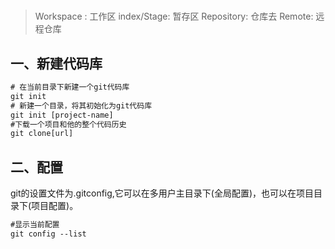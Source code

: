 #

>Workspace : 工作区
>index/Stage: 暂存区
>Repository: 仓库去
>Remote: 远程仓库

## 一、新建代码库

``` txt
# 在当前目录下新建一个git代码库
git init
# 新建一个目录，将其初始化为git代码库
git init [project-name]
#下载一个项目和他的整个代码历史
git clone[url]
```

## 二、配置

git的设置文件为.gitconfig,它可以在多用户主目录下(全局配置)，也可以在项目目录下(项目配置)。

```txt
#显示当前配置
git config --list